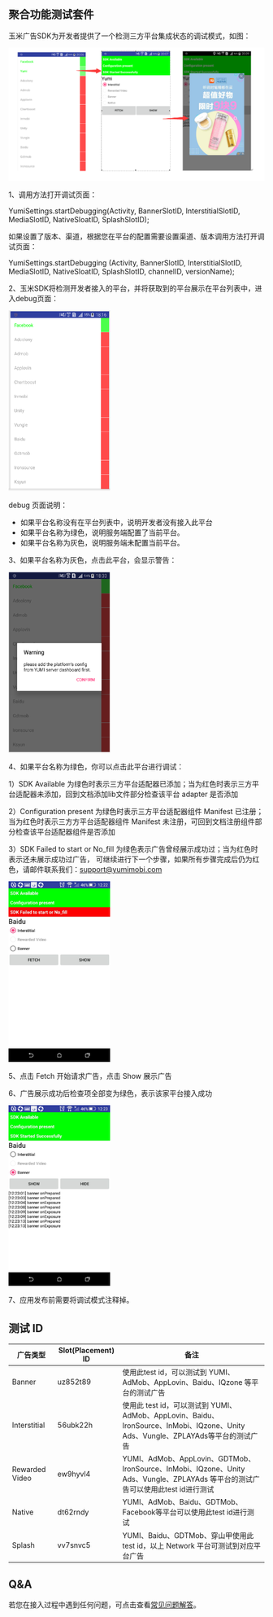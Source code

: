 ## 聚合功能测试套件
玉米广告SDK为开发者提供了一个检测三方平台集成状态的调试模式，如图：

<img src="https://github.com/yumimobi/YumiMediationSDKDemo-Android-wiki/blob/master/docs/document/image10.png" alt="img3">

1、调用方法打开调试页面：

YumiSettings.startDebugging(Activity, BannerSlotID, InterstitialSlotID, MediaSlotID, NativeSloatID, SplashSlotID); 

如果设置了版本、渠道，根据您在平台的配置需要设置渠道、版本调用方法打开调试页面：

YumiSettings.startDebugging (Activity, BannerSlotID, InterstitialSlotID, MediaSlotID, NativeSloatID, SplashSlotID, channelID, versionName);

2、玉米SDK将检测开发者接入的平台，并将获取到的平台展示在平台列表中，进入debug页面：

<img src="https://github.com/yumimobi/YumiMediationSDKDemo-Android-wiki/blob/master/docs/document/image08.png" alt="img4" width="200" height="355">

debug 页面说明：

* 如果平台名称没有在平台列表中，说明开发者没有接入此平台
* 如果平台名称为绿色，说明服务端配置了当前平台。
* 如果平台名称为灰色，说明服务端未配置当前平台。

3、如果平台名称为灰色，点击此平台，会显示警告：

<img src="https://github.com/yumimobi/YumiMediationSDKDemo-Android-wiki/blob/master/docs/document/image09.png" alt="img4" width="200" height="355">

4、如果平台名称为绿色，你可以点击此平台进行调试：

  1）SDK Available 为绿色时表示三方平台适配器已添加；当为红色时表示三方平台适配器未添加，回到文档添加lib文件部分检查该平台 adapter 是否添加

  2）Configuration present 为绿色时表示三方平台适配器组件 Manifest 已注册；当为红色时表示三方方平台适配器组件 Manifest 未注册，可回到文档注册组件部分检查该平台适配器组件是否添加

  3）SDK Failed to start or No_fill 为绿色表示广告曾经展示成功过；当为红色时表示还未展示成功过广告， 可继续进行下一个步骤，如果所有步骤完成后仍为红色，请邮件联系我们：support@yumimobi.com

<img src="https://github.com/yumimobi/YumiMediationSDKDemo-Android-wiki/blob/master/docs/document/image06.jpg" alt="img4" width="200" height="355">


5、点击 Fetch 开始请求广告，点击 Show 展示广告

6、广告展示成功后检查项全部变为绿色，表示该家平台接入成功

<img src="https://github.com/yumimobi/YumiMediationSDKDemo-Android-wiki/blob/master/docs/document/image07.jpg" alt="img4" width="200" height="355">

7、应用发布前需要将调试模式注释掉。


## 测试 ID
 
| 广告类型 | Slot(Placement) ID | 备注 |
| --- | --- | --- |
| Banner | uz852t89 | 使用此test id，可以测试到 YUMI、AdMob、AppLovin、Baidu、IQzone 等平台的测试广告 |
| Interstitial | 56ubk22h | 使用此 test id，可以测试到 YUMI、AdMob、AppLovin、Baidu、IronSource、InMobi、IQzone、Unity Ads、Vungle、ZPLAYAds等平台的测试广告 |
| Rewarded Video | ew9hyvl4 | YUMI、AdMob、AppLovin、GDTMob、IronSource、InMobi、IQzone、Unity Ads、Vungle、ZPLAYAds 等平台的测试广告可以使用此test id进行测试 |
| Native | dt62rndy | YUMI、AdMob、Baidu、GDTMob、Facebook等平台可以使用此test id进行测试 |
| Splash | vv7snvc5 | YUMI、Baidu、GDTMob、穿山甲使用此 test id，以上 Network 平台可测试到对应平台广告 |

## Q&A
若您在接入过程中遇到任何问题，可点击查看[常见问题解答](https://github.com/yumimobi/Developer-doc/blob/master/FAQ_latest_cn.md)。